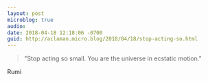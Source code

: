 ```yaml
---
layout: post
microblog: true
audio: 
date: 2018-04-18 12:18:06 -0700
guid: http://aclaman.micro.blog/2018/04/18/stop-acting-so.html
---
```

> "Stop acting so small. You are the universe in ecstatic motion." 

Rumi
